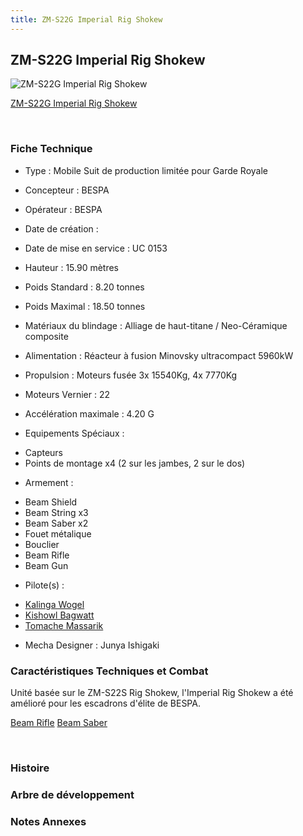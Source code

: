 ```yaml
---
title: ZM-S22G Imperial Rig Shokew
---
```


ZM-S22G Imperial Rig Shokew
---------------------------



![ZM-S22G Imperial Rig Shokew](/images/stories/saga/vgundam/mechas/zm-s22g.png)

[ZM-S22G Imperial Rig Shokew](javascript:change_image_m('images/stories/saga/vgundam/mechas/zm-s22g.png');)

 

### Fiche Technique


- Type : Mobile Suit de production limitée pour Garde Royale
  
- Concepteur : BESPA
  
- Opérateur : BESPA
  
- Date de création : 
  
- Date de mise en service : UC 0153
  
- Hauteur : 15.90 mètres
  
- Poids Standard : 8.20 tonnes
  
- Poids Maximal : 18.50 tonnes
  
- Matériaux du blindage : Alliage de haut-titane / Neo-Céramique composite
  
- Alimentation : Réacteur à fusion Minovsky ultracompact 5960kW
  
- Propulsion : Moteurs fusée 3x 15540Kg, 4x 7770Kg
  
- Moteurs Vernier : 22
  
- Accélération maximale : 4.20
G
  
- Equipements Spéciaux :


* Capteurs
* Points de montage x4 (2 sur les jambes, 2 sur le dos)


- Armement :


* Beam Shield
* Beam String x3
* Beam Saber x2
* Fouet métalique
* Bouclier
* Beam Rifle
* Beam Gun


- Pilote(s) : 
* [Kalinga Wogel](uc/victory-gundam/kalinga-wogel.html)
* [Kishowl Bagwatt](uc/victory-gundam/kishowl-bagwatt.html)
* [Tomache Massarik](uc/victory-gundam/tomache-massarik.html)





- Mecha Designer : Junya Ishigaki


### Caractéristiques Techniques et Combat


Unité basée sur le ZM-S22S Rig Shokew, l'Imperial Rig Shokew a été amélioré pour les escadrons d'élite de BESPA.





[Beam Rifle](javascript:accessoires_m('images/stories/saga/vgundam/mechas/zm-s22s-beamrifle.jpg');)
[Beam Saber](javascript:accessoires_m('images/stories/saga/vgundam/mechas/zm-s22s-beamsaber.jpg');)

 

### Histoire


### Arbre de développement


### Notes Annexes


